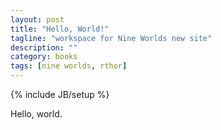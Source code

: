 ```yaml
---
layout: post
title: "Hello, World!"
tagline: "workspace for Nine Worlds new site"
description: ""
category: books 
tags: [nine worlds, rthor]
---
```

{% include JB/setup %}

Hello, world.